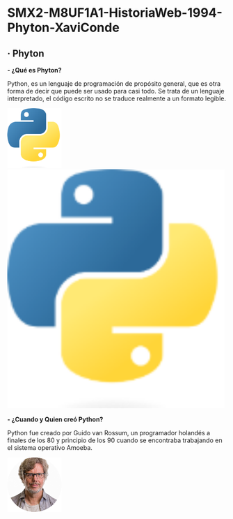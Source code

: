 # SMX2-M8UF1A1-HistoriaWeb-1994-Phyton-XaviConde

## · Phyton
**- ¿Qué es Phyton?**

Python, es un lenguaje de programación de propósito general, que es otra forma de decir que puede ser usado para casi todo. Se trata de un lenguaje interpretado, el código escrito no se traduce realmente a un formato legible.   

![Python](https://github.com/XaviiConde/SMX2-M8UF1A1-HistoriaWeb-1994-Phyton-XaviConde/blob/main/Python.png "Python")
<img src="https://github.com/XaviiConde/SMX2-M8UF1A1-HistoriaWeb-1994-Phyton-XaviConde/blob/main/Python.png" alt="amf" width="500"/>

**- ¿Cuando y Quien creó Python?**

Python fue creado por Guido van Rossum, un programador holandés a finales de los 80 y principio de los 90 cuando se encontraba trabajando en el sistema operativo Amoeba.

![Creador_Python](https://github.com/XaviiConde/SMX2-M8UF1A1-HistoriaWeb-1994-Phyton-XaviConde/blob/main/Creador_Python.png "Creador_Python") 

